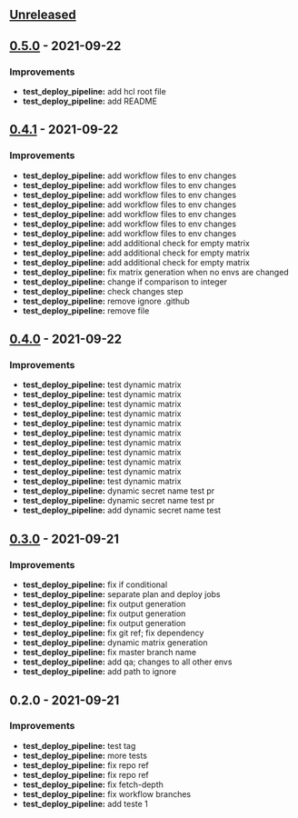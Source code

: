 <a name="unreleased"></a>
## [Unreleased]


<a name="0.5.0"></a>
## [0.5.0] - 2021-09-22
### Improvements
- **test_deploy_pipeline:**  add hcl root file
- **test_deploy_pipeline:**  add README


<a name="0.4.1"></a>
## [0.4.1] - 2021-09-22
### Improvements
- **test_deploy_pipeline:**  add workflow files to env changes
- **test_deploy_pipeline:**  add workflow files to env changes
- **test_deploy_pipeline:**  add workflow files to env changes
- **test_deploy_pipeline:**  add workflow files to env changes
- **test_deploy_pipeline:**  add workflow files to env changes
- **test_deploy_pipeline:**  add workflow files to env changes
- **test_deploy_pipeline:**  add workflow files to env changes
- **test_deploy_pipeline:**  add additional check for empty matrix
- **test_deploy_pipeline:**  add additional check for empty matrix
- **test_deploy_pipeline:**  add additional check for empty matrix
- **test_deploy_pipeline:**  fix matrix generation when no envs are changed
- **test_deploy_pipeline:**  change if comparison to integer
- **test_deploy_pipeline:**  check changes step
- **test_deploy_pipeline:**  remove ignore .github
- **test_deploy_pipeline:**  remove file


<a name="0.4.0"></a>
## [0.4.0] - 2021-09-22
### Improvements
- **test_deploy_pipeline:**  test dynamic matrix
- **test_deploy_pipeline:**  test dynamic matrix
- **test_deploy_pipeline:**  test dynamic matrix
- **test_deploy_pipeline:**  test dynamic matrix
- **test_deploy_pipeline:**  test dynamic matrix
- **test_deploy_pipeline:**  test dynamic matrix
- **test_deploy_pipeline:**  test dynamic matrix
- **test_deploy_pipeline:**  test dynamic matrix
- **test_deploy_pipeline:**  test dynamic matrix
- **test_deploy_pipeline:**  test dynamic matrix
- **test_deploy_pipeline:**  test dynamic matrix
- **test_deploy_pipeline:**  dynamic secret name test pr
- **test_deploy_pipeline:**  dynamic secret name test pr
- **test_deploy_pipeline:**  add dynamic secret name test


<a name="0.3.0"></a>
## [0.3.0] - 2021-09-21
### Improvements
- **test_deploy_pipeline:**  fix if conditional
- **test_deploy_pipeline:**  separate plan and deploy jobs
- **test_deploy_pipeline:**  fix output generation
- **test_deploy_pipeline:**  fix output generation
- **test_deploy_pipeline:**  fix output generation
- **test_deploy_pipeline:**  fix git ref; fix dependency
- **test_deploy_pipeline:**  dynamic matrix generation
- **test_deploy_pipeline:**  fix master branch name
- **test_deploy_pipeline:**  add qa; changes to all other envs
- **test_deploy_pipeline:**  add path to ignore


<a name="0.2.0"></a>
## 0.2.0 - 2021-09-21
### Improvements
- **test_deploy_pipeline:**  test tag
- **test_deploy_pipeline:**  more tests
- **test_deploy_pipeline:**  fix repo ref
- **test_deploy_pipeline:**  fix repo ref
- **test_deploy_pipeline:**  fix fetch-depth
- **test_deploy_pipeline:**  fix workflow branches
- **test_deploy_pipeline:**  add teste 1


[Unreleased]: https://github.com/nosportugal/mpro-terragrunt-gcp-live/compare/0.5.0...HEAD
[0.5.0]: https://github.com/nosportugal/mpro-terragrunt-gcp-live/compare/0.4.1...0.5.0
[0.4.1]: https://github.com/nosportugal/mpro-terragrunt-gcp-live/compare/0.4.0...0.4.1
[0.4.0]: https://github.com/nosportugal/mpro-terragrunt-gcp-live/compare/0.3.0...0.4.0
[0.3.0]: https://github.com/nosportugal/mpro-terragrunt-gcp-live/compare/0.2.0...0.3.0
